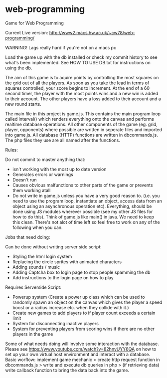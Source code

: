 # web-programming
Game for Web Programming

Current Live version: http://www2.macs.hw.ac.uk/~cw78/web-programming/

WARNING! Lags really hard if you're not on a macs pc

Load the game up with the db installed or check my commit history to see what's been implemented. See HOW TO USE DB.txt for instructions on using the db.

The aim of this game is to aquire points by controlling the most squares on the grid out of all the players. As soon as you take the lead in terms of squares controlled, your score begins to increment. At the end of a 60 second timer, the player with the most points wins and a new win is added to their account. The other players have a loss added to their account and a new round starts. 

The main file in this project is game.js. This contains the main program loop called interval() which renders everything onto the canvas and performs realtime database operations. All other components of the game (eg. grid, player, opponents) where possible are written in seperate files and imported into game.js. All database (HTTP) functions are written in dbcommands.js. The php files they use are all named after the functions.

Rules:

Do not commit to master anything that:
- isn't working with the most up to date version
- Generates errors or warnings
- Doesn't run
- Causes obvious malfunctions to other parts of the game or prevents them working atall
- Do not write in game.js unless you have a very good reason to. (i.e. you need to use the program loop, instantiate an object, access data from an object using an asynchronous operation etc). Everything, should be done using JS modules wherever possible (see my other JS files for how to do this). Think of game.js like main() in java. We need to keep this clean.
There's not alot of time left so feel free to work on any of the following when you can.

Jobs that need doing:

Can be done without writing server side script:

- Styling the html login system
- Replacing the circle sprites with animated characters
- Adding sounds / music
- Adding Captcha box to login page to stop people spamming the db
- Add instructions to the login page on how to play

Requires Serverside Script:

- Powerup system (Create a power up class which can be used to randomly spawn an object on the canvas which gives the player a speed boost or a radius increase etc. when they collide with it.)
- Create new games to add players to if player count exceeds a certain limit
- System for disconnecting inactive players
- System for preventing players from scoring wins if there are no other players in the game

Some of what needs doing will involve some interaction with the database. Please see https://www.youtube.com/watch?v=82hnvUYY6QA on how to set up your own virtual host environment and interact with a database. Basic worflow: implement game mechanic > create http request function in dbcommands.js > write and execute db queries in php > (if retrieving data) write callback function to bring the data back into the game.
